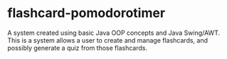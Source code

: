 # flashcard-pomodorotimer
A system created using basic Java OOP concepts and Java Swing/AWT. This is a system allows a user to create and manage flashcards, and possibly generate a quiz from those flashcards.
